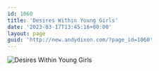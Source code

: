 ```yaml
---
id: 1060
title: 'Desires Within Young Girls'
date: '2023-03-17T13:45:16+00:00'
layout: page
guid: 'http://new.andydixon.com/?page_id=1060'
---
```


![Desires Within Young Girls](https://i0.wp.com/assets.g8x2.ldn.idrivee2-23.com/posters/Desires%20Within%20Young%20Girls%2001.jpg?w=1200&ssl=1 "Desires Within Young Girls")